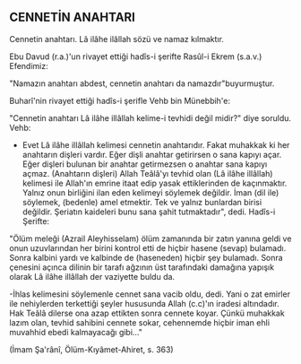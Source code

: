 ## CENNETİN ANAHTARI

Cennetin anahtarı. Lâ ilâhe ilâllah sözü ve namaz kıl­maktır.

Ebu Davud (r.a.)'un rivayet ettiği hadîs-i şerifte Rasûl-i Ekrem (s.a.v.) Efendimiz:

"Namazın anahtarı abdest, cennetin anahtarı da na­mazdır"buyurmuştur.

Buharî'nin rivayet ettiği hadîs-i şerifle Vehb bin Münebbih'e:

"Cennetin anahtarı Lâ ilâhe illâllah kelime-i tevhidi değil midir?" diye soruldu. Vehb:

- Evet Lâ ilâhe illâllah kelimesi cennetin anahtarıdır. Fakat muhakkak ki her anahtarın dişleri vardır. Eğer dişli anahtar getirirsen o sana kapıyı açar. Eğer dişleri bulunan bir anahtar getirmezsen o anahtar sana kapıyı açmaz. (Anahtarın dişleri) Allah Teâlâ'yı tevhid olan (Lâ ilâhe illâllah) kelimesi ile Allah'ın emrine itaat edip yasak ettiklerinden de kaçınmaktır. Yalnız onun birliğini ilan eden kelimeyi söylemek değildir. İman (dil ile) söylemek, (bedenle) amel etmektir. Tek ve yalnız bunlardan birisi değildir. Şeriatın kaideleri bunu sana şahit tutmak­tadır", dedi. Hadîs-i Şerifte:

"Ölüm meleği (Azrail Aleyhisselam) ölüm zamanında bir zatın yanına geldi ve onun uzuvlarından her birini kontrol etti de hiçbir hasene (sevap) bulamadı. Sonra kalbini yardı ve kalbinde de (haseneden) hiçbir şey bula­madı. Sonra çenesini açınca dilinin bir tarafı ağzının üst tarafındaki damağına yapışık olarak Lâ ilâhe illâllah der vaziyette buldu da.

-İhlas kelimesini söylemenle cennet sana vacib oldu, dedi. Yani o zat emirler ile nehiylerden terkettiği şeyler hususunda Allah (c.c)'ın iradesi altındadır. Hak Teâlâ dilerse ona azap ettikten sonra cennete koyar. Çünkü muhakkak lazım olan, tevhid sahibini cennete sokar, cehennemde hiçbir iman ehli muvahhid ebedi kalmayacağı gibi…"

(İmam Şa'rânî, Ölüm-Kıyâmet-Ahiret, s. 363)
